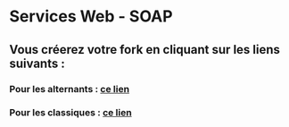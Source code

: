 # Services Web - SOAP
## Vous créerez votre fork en cliquant sur les liens suivants :
### Pour les alternants : <a href='https://classroom.github.com/a/5sQe7ux3'>ce lien</a>
### Pour les classiques : <a href='https://classroom.github.com/a/ENVfT6Vs'>ce lien</a>
